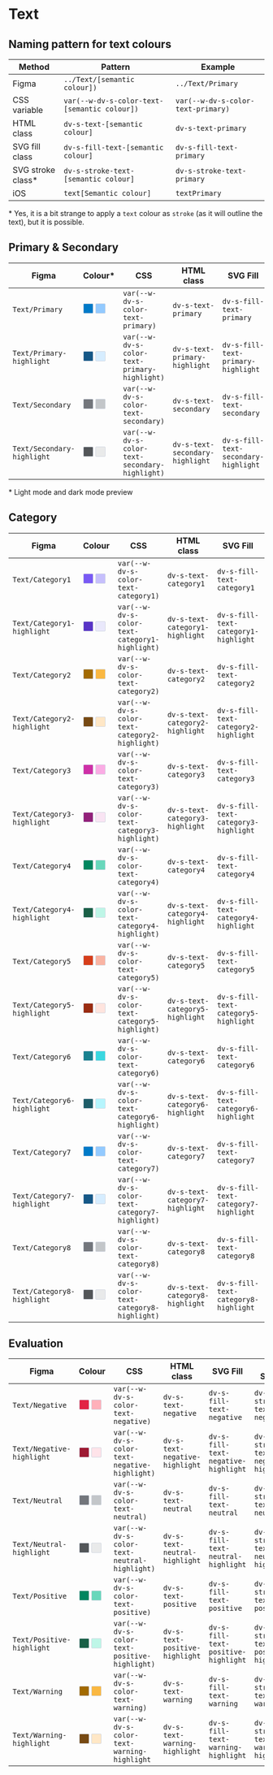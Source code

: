 # Text

## Naming pattern for text colours

| Method | Pattern | Example | 
| ----- | ------ | ------ | 
| Figma | `../Text/[semantic colour])` | `../Text/Primary` | 
| CSS variable | `var(--w-dv-s-color-text-[semantic colour])` | `var(--w-dv-s-color-text-primary)` | 
| HTML class | `dv-s-text-[semantic colour]` | `dv-s-text-primary` | 
| SVG fill class | `dv-s-fill-text-[semantic colour]` | `dv-s-fill-text-primary` | 
| SVG stroke class* | `dv-s-stroke-text-[semantic colour]` | `dv-s-stroke-text-primary` | 
| iOS | `text[Semantic colour]` | `textPrimary` | 

\* Yes, it is a bit strange to apply a `text` colour as `stroke` (as it will outline the text), but it is possible.

## Primary & Secondary

| Figma | Colour* | CSS | HTML class | SVG Fill | SVG Stroke |
| ----- | ------ | --- | ---------- | -------- | ---------- | 
| `Text/Primary` | <span style="display: inline-block; width: 18px; height: 18px; background-color: #007ac8; border: 1px solid #D4D9E3; border-radius: 2px; vertical-align: -1px;"></span> <span style="display: inline-block; width: 18px; height: 18px; background-color: #93caff; border: 1px solid #D4D9E3; border-radius: 2px; vertical-align: -1px;"></span> | `var(--w-dv-s-color-text-primary)` | `dv-s-text-primary` | `dv-s-fill-text-primary` | `dv-s-stroke-text-primary` |
| `Text/Primary-highlight` | <span style="display: inline-block; width: 18px; height: 18px; background-color: #165887; border: 1px solid #D4D9E3; border-radius: 2px; vertical-align: -1px;"></span> <span style="display: inline-block; width: 18px; height: 18px; background-color: #d6edff; border: 1px solid #D4D9E3; border-radius: 2px; vertical-align: -1px;"></span> | `var(--w-dv-s-color-text-primary-highlight)` | `dv-s-text-primary-highlight` | `dv-s-fill-text-primary-highlight` | `dv-s-stroke-text-primary-highlight` |
| `Text/Secondary` | <span style="display: inline-block; width: 18px; height: 18px; background-color: #73767c; border: 1px solid #D4D9E3; border-radius: 2px; vertical-align: -1px;"></span> <span style="display: inline-block; width: 18px; height: 18px; background-color: #c3c6c9; border: 1px solid #D4D9E3; border-radius: 2px; vertical-align: -1px;"></span> | `var(--w-dv-s-color-text-secondary)` | `dv-s-text-secondary` | `dv-s-fill-text-secondary` | `dv-s-stroke-text-secondary` |
| `Text/Secondary-highlight` | <span style="display: inline-block; width: 18px; height: 18px; background-color: #535659; border: 1px solid #D4D9E3; border-radius: 2px; vertical-align: -1px;"></span> <span style="display: inline-block; width: 18px; height: 18px; background-color: #e9eaea; border: 1px solid #D4D9E3; border-radius: 2px; vertical-align: -1px;"></span> | `var(--w-dv-s-color-text-secondary-highlight)` | `dv-s-text-secondary-highlight` | `dv-s-fill-text-secondary-highlight` | `dv-s-stroke-text-secondary-highlight` |

\* Light mode and dark mode preview

## Category

| Figma | Colour | CSS | HTML class | SVG Fill | SVG Stroke |
| ----- | ------ | --- | ---------- | -------- | ---------- | 
| `Text/Category1` | <span style="display: inline-block; width: 18px; height: 18px; background-color: #795af4; border: 1px solid #D4D9E3; border-radius: 2px; vertical-align: -1px;"></span> <span style="display: inline-block; width: 18px; height: 18px; background-color: #c6bffc; border: 1px solid #D4D9E3; border-radius: 2px; vertical-align: -1px;"></span> | `var(--w-dv-s-color-text-category1)` | `dv-s-text-category1` | `dv-s-fill-text-category1` | `dv-s-stroke-text-category1` |
| `Text/Category1-highlight` | <span style="display: inline-block; width: 18px; height: 18px; background-color: #5834c6; border: 1px solid #D4D9E3; border-radius: 2px; vertical-align: -1px;"></span> <span style="display: inline-block; width: 18px; height: 18px; background-color: #e9e8fb; border: 1px solid #D4D9E3; border-radius: 2px; vertical-align: -1px;"></span> | `var(--w-dv-s-color-text-category1-highlight)` | `dv-s-text-category1-highlight` | `dv-s-fill-text-category1-highlight` | `dv-s-stroke-text-category1-highlight` |
| `Text/Category2` | <span style="display: inline-block; width: 18px; height: 18px; background-color: #a26a00; border: 1px solid #D4D9E3; border-radius: 2px; vertical-align: -1px;"></span> <span style="display: inline-block; width: 18px; height: 18px; background-color: #fab842; border: 1px solid #D4D9E3; border-radius: 2px; vertical-align: -1px;"></span> | `var(--w-dv-s-color-text-category2)` | `dv-s-text-category2` | `dv-s-fill-text-category2` | `dv-s-stroke-text-category2` |
| `Text/Category2-highlight` | <span style="display: inline-block; width: 18px; height: 18px; background-color: #774a13; border: 1px solid #D4D9E3; border-radius: 2px; vertical-align: -1px;"></span> <span style="display: inline-block; width: 18px; height: 18px; background-color: #ffe7c6; border: 1px solid #D4D9E3; border-radius: 2px; vertical-align: -1px;"></span> | `var(--w-dv-s-color-text-category2-highlight)` | `dv-s-text-category2-highlight` | `dv-s-fill-text-category2-highlight` | `dv-s-stroke-text-category2-highlight` |
| `Text/Category3` | <span style="display: inline-block; width: 18px; height: 18px; background-color: #ce30a7; border: 1px solid #D4D9E3; border-radius: 2px; vertical-align: -1px;"></span> <span style="display: inline-block; width: 18px; height: 18px; background-color: #faace4; border: 1px solid #D4D9E3; border-radius: 2px; vertical-align: -1px;"></span> | `var(--w-dv-s-color-text-category3)` | `dv-s-text-category3` | `dv-s-fill-text-category3` | `dv-s-stroke-text-category3` |
| `Text/Category3-highlight` | <span style="display: inline-block; width: 18px; height: 18px; background-color: #92217a; border: 1px solid #D4D9E3; border-radius: 2px; vertical-align: -1px;"></span> <span style="display: inline-block; width: 18px; height: 18px; background-color: #f9e4f3; border: 1px solid #D4D9E3; border-radius: 2px; vertical-align: -1px;"></span> | `var(--w-dv-s-color-text-category3-highlight)` | `dv-s-text-category3-highlight` | `dv-s-fill-text-category3-highlight` | `dv-s-stroke-text-category3-highlight` |
| `Text/Category4` | <span style="display: inline-block; width: 18px; height: 18px; background-color: #00865f; border: 1px solid #D4D9E3; border-radius: 2px; vertical-align: -1px;"></span> <span style="display: inline-block; width: 18px; height: 18px; background-color: #68d7bb; border: 1px solid #D4D9E3; border-radius: 2px; vertical-align: -1px;"></span> | `var(--w-dv-s-color-text-category4)` | `dv-s-text-category4` | `dv-s-fill-text-category4` | `dv-s-stroke-text-category4` |
| `Text/Category4-highlight` | <span style="display: inline-block; width: 18px; height: 18px; background-color: #1a6047; border: 1px solid #D4D9E3; border-radius: 2px; vertical-align: -1px;"></span> <span style="display: inline-block; width: 18px; height: 18px; background-color: #bef6e7; border: 1px solid #D4D9E3; border-radius: 2px; vertical-align: -1px;"></span> | `var(--w-dv-s-color-text-category4-highlight)` | `dv-s-text-category4-highlight` | `dv-s-fill-text-category4-highlight` | `dv-s-stroke-text-category4-highlight` |
| `Text/Category5` | <span style="display: inline-block; width: 18px; height: 18px; background-color: #d63e1a; border: 1px solid #D4D9E3; border-radius: 2px; vertical-align: -1px;"></span> <span style="display: inline-block; width: 18px; height: 18px; background-color: #f9b4a3; border: 1px solid #D4D9E3; border-radius: 2px; vertical-align: -1px;"></span> | `var(--w-dv-s-color-text-category5)` | `dv-s-text-category5` | `dv-s-fill-text-category5` | `dv-s-stroke-text-category5` |
| `Text/Category5-highlight` | <span style="display: inline-block; width: 18px; height: 18px; background-color: #9a2c11; border: 1px solid #D4D9E3; border-radius: 2px; vertical-align: -1px;"></span> <span style="display: inline-block; width: 18px; height: 18px; background-color: #ffe4de; border: 1px solid #D4D9E3; border-radius: 2px; vertical-align: -1px;"></span> | `var(--w-dv-s-color-text-category5-highlight)` | `dv-s-text-category5-highlight` | `dv-s-fill-text-category5-highlight` | `dv-s-stroke-text-category5-highlight` |
| `Text/Category6` | <span style="display: inline-block; width: 18px; height: 18px; background-color: #19818f; border: 1px solid #D4D9E3; border-radius: 2px; vertical-align: -1px;"></span> <span style="display: inline-block; width: 18px; height: 18px; background-color: #3ad7e0; border: 1px solid #D4D9E3; border-radius: 2px; vertical-align: -1px;"></span> | `var(--w-dv-s-color-text-category6)` | `dv-s-text-category6` | `dv-s-fill-text-category6` | `dv-s-stroke-text-category6` |
| `Text/Category6-highlight` | <span style="display: inline-block; width: 18px; height: 18px; background-color: #1e5d69; border: 1px solid #D4D9E3; border-radius: 2px; vertical-align: -1px;"></span> <span style="display: inline-block; width: 18px; height: 18px; background-color: #b5f5fd; border: 1px solid #D4D9E3; border-radius: 2px; vertical-align: -1px;"></span> | `var(--w-dv-s-color-text-category6-highlight)` | `dv-s-text-category6-highlight` | `dv-s-fill-text-category6-highlight` | `dv-s-stroke-text-category6-highlight` |
| `Text/Category7` | <span style="display: inline-block; width: 18px; height: 18px; background-color: #007ac8; border: 1px solid #D4D9E3; border-radius: 2px; vertical-align: -1px;"></span> <span style="display: inline-block; width: 18px; height: 18px; background-color: #93caff; border: 1px solid #D4D9E3; border-radius: 2px; vertical-align: -1px;"></span> | `var(--w-dv-s-color-text-category7)` | `dv-s-text-category7` | `dv-s-fill-text-category7` | `dv-s-stroke-text-category7` |
| `Text/Category7-highlight` | <span style="display: inline-block; width: 18px; height: 18px; background-color: #165887; border: 1px solid #D4D9E3; border-radius: 2px; vertical-align: -1px;"></span> <span style="display: inline-block; width: 18px; height: 18px; background-color: #d6edff; border: 1px solid #D4D9E3; border-radius: 2px; vertical-align: -1px;"></span> | `var(--w-dv-s-color-text-category7-highlight)` | `dv-s-text-category7-highlight` | `dv-s-fill-text-category7-highlight` | `dv-s-stroke-text-category7-highlight` |
| `Text/Category8` | <span style="display: inline-block; width: 18px; height: 18px; background-color: #73767c; border: 1px solid #D4D9E3; border-radius: 2px; vertical-align: -1px;"></span> <span style="display: inline-block; width: 18px; height: 18px; background-color: #c3c6c9; border: 1px solid #D4D9E3; border-radius: 2px; vertical-align: -1px;"></span> | `var(--w-dv-s-color-text-category8)` | `dv-s-text-category8` | `dv-s-fill-text-category8` | `dv-s-stroke-text-category8` |
| `Text/Category8-highlight` | <span style="display: inline-block; width: 18px; height: 18px; background-color: #535659; border: 1px solid #D4D9E3; border-radius: 2px; vertical-align: -1px;"></span> <span style="display: inline-block; width: 18px; height: 18px; background-color: #e9eaea; border: 1px solid #D4D9E3; border-radius: 2px; vertical-align: -1px;"></span> | `var(--w-dv-s-color-text-category8-highlight)` | `dv-s-text-category8-highlight` | `dv-s-fill-text-category8-highlight` | `dv-s-stroke-text-category8-highlight` |

## Evaluation

| Figma | Colour | CSS | HTML class | SVG Fill | SVG Stroke |
| ----- | ------ | --- | ---------- | -------- | ---------- | 
| `Text/Negative` | <span style="display: inline-block; width: 18px; height: 18px; background-color: #e22344; border: 1px solid #D4D9E3; border-radius: 2px; vertical-align: -1px;"></span> <span style="display: inline-block; width: 18px; height: 18px; background-color: #ffb0ba; border: 1px solid #D4D9E3; border-radius: 2px; vertical-align: -1px;"></span> | `var(--w-dv-s-color-text-negative)` | `dv-s-text-negative` | `dv-s-fill-text-negative` | `dv-s-stroke-text-negative` |
| `Text/Negative-highlight` | <span style="display: inline-block; width: 18px; height: 18px; background-color: #9e1a33; border: 1px solid #D4D9E3; border-radius: 2px; vertical-align: -1px;"></span> <span style="display: inline-block; width: 18px; height: 18px; background-color: #ffe3e9; border: 1px solid #D4D9E3; border-radius: 2px; vertical-align: -1px;"></span> | `var(--w-dv-s-color-text-negative-highlight)` | `dv-s-text-negative-highlight` | `dv-s-fill-text-negative-highlight` | `dv-s-stroke-text-negative-highlight` |
| `Text/Neutral` | <span style="display: inline-block; width: 18px; height: 18px; background-color: #73767c; border: 1px solid #D4D9E3; border-radius: 2px; vertical-align: -1px;"></span> <span style="display: inline-block; width: 18px; height: 18px; background-color: #c3c6c9; border: 1px solid #D4D9E3; border-radius: 2px; vertical-align: -1px;"></span> | `var(--w-dv-s-color-text-neutral)` | `dv-s-text-neutral` | `dv-s-fill-text-neutral` | `dv-s-stroke-text-neutral` |
| `Text/Neutral-highlight` | <span style="display: inline-block; width: 18px; height: 18px; background-color: #535659; border: 1px solid #D4D9E3; border-radius: 2px; vertical-align: -1px;"></span> <span style="display: inline-block; width: 18px; height: 18px; background-color: #e9eaea; border: 1px solid #D4D9E3; border-radius: 2px; vertical-align: -1px;"></span> | `var(--w-dv-s-color-text-neutral-highlight)` | `dv-s-text-neutral-highlight` | `dv-s-fill-text-neutral-highlight` | `dv-s-stroke-text-neutral-highlight` |
| `Text/Positive` | <span style="display: inline-block; width: 18px; height: 18px; background-color: #00865f; border: 1px solid #D4D9E3; border-radius: 2px; vertical-align: -1px;"></span> <span style="display: inline-block; width: 18px; height: 18px; background-color: #68d7bb; border: 1px solid #D4D9E3; border-radius: 2px; vertical-align: -1px;"></span> | `var(--w-dv-s-color-text-positive)` | `dv-s-text-positive` | `dv-s-fill-text-positive` | `dv-s-stroke-text-positive` |
| `Text/Positive-highlight` | <span style="display: inline-block; width: 18px; height: 18px; background-color: #1a6047; border: 1px solid #D4D9E3; border-radius: 2px; vertical-align: -1px;"></span> <span style="display: inline-block; width: 18px; height: 18px; background-color: #bef6e7; border: 1px solid #D4D9E3; border-radius: 2px; vertical-align: -1px;"></span> | `var(--w-dv-s-color-text-positive-highlight)` | `dv-s-text-positive-highlight` | `dv-s-fill-text-positive-highlight` | `dv-s-stroke-text-positive-highlight` |
| `Text/Warning` | <span style="display: inline-block; width: 18px; height: 18px; background-color: #a26a00; border: 1px solid #D4D9E3; border-radius: 2px; vertical-align: -1px;"></span> <span style="display: inline-block; width: 18px; height: 18px; background-color: #fab842; border: 1px solid #D4D9E3; border-radius: 2px; vertical-align: -1px;"></span> | `var(--w-dv-s-color-text-warning)` | `dv-s-text-warning` | `dv-s-fill-text-warning` | `dv-s-stroke-text-warning` |
| `Text/Warning-highlight` | <span style="display: inline-block; width: 18px; height: 18px; background-color: #774a13; border: 1px solid #D4D9E3; border-radius: 2px; vertical-align: -1px;"></span> <span style="display: inline-block; width: 18px; height: 18px; background-color: #ffe7c6; border: 1px solid #D4D9E3; border-radius: 2px; vertical-align: -1px;"></span> | `var(--w-dv-s-color-text-warning-highlight` | `dv-s-text-warning-highlight` | `dv-s-fill-text-warning-highlight` | `dv-s-stroke-text-warning-highlight` |